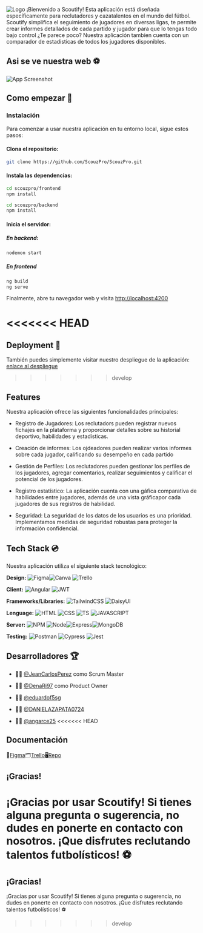 ![Logo](https://via.placeholder.com/468x300?text=App+Screenshot+Here)
¡Bienvenido a Scoutify! Esta aplicación está diseñada específicamente para reclutadores y cazatalentos en el mundo del fútbol. Scoutify simplifica el seguimiento de jugadores en diversas ligas, te permite crear informes detallados de cada partido y jugador para que lo tengas todo bajo control ¿Te parece poco? Nuestra aplicación tambien cuenta con un comparador de estadisticas de todos los jugadores disponibles.

## Asi se ve nuestra web :soccer:

![App Screenshot](https://via.placeholder.com/468x300?text=App+Screenshot+Here)


## Como empezar :rocket:

### Instalación

Para comenzar a usar nuestra aplicación en tu entorno local, sigue estos pasos:

#### Clona el repositorio:

```bash
git clone https://github.com/ScouzPro/ScouzPro.git
```

#### Instala las dependencias:

```bash
cd scouzpro/frontend
npm install

cd scouzpro/backend
npm install
```

#### Inicia el servidor:

##### En backend:

```bash
nodemon start
```

##### En frontend

```bash
ng build
ng serve
```

Finalmente, abre tu navegador web y visita [http://localhost:4200](http://localhost:4200)

<<<<<<< HEAD
=======
## Deployment :stars:

También puedes simplemente visitar nuestro despliegue de la aplicación: [enlace al despliegue](aquí_va_el_enlace)

>>>>>>> develop
## Features
Nuestra aplicación ofrece las siguientes funcionalidades principales:

- Registro de Jugadores: Los reclutadors pueden registrar nuevos fichajes en la plataforma y proporcionar detalles sobre su historial deportivo, habilidades y estadísticas.

- Creación de informes: Los ojdeadores pueden realizar varios informes sobre cada jugador, calificando su desempeño en cada partido

- Gestión de Perfiles: Los reclutadores pueden gestionar los perfiles de los jugadores, agregar comentarios, realizar seguimientos y calificar el potencial de los jugadores.

- Registro estatístico: La aplicación cuenta con una gáfica comparativa de habilidades entre jugadores, además de una vista gráficapor cada jugadores de sus registros de habilidad.

- Seguridad: La seguridad de los datos de los usuarios es una prioridad. Implementamos medidas de seguridad robustas para proteger la información confidencial.
## Tech Stack :cd:
Nuestra aplicación utiliza el siguiente stack tecnológico:

**Design:** ![Figma](https://img.shields.io/badge/Figma-F24E1E?style=for-the-badge&logo=figma&logoColor=white)![Canva](https://img.shields.io/badge/Canva-%2300C4CC.svg?&style=for-the-badge&logo=Canva&logoColor=white) ![Trello](https://img.shields.io/badge/Trello-0052CC?style=for-the-badge&logo=trello&logoColor=white)

**Client:** ![Angular](https://img.shields.io/badge/Angular-DD0031?style=for-the-badge&logo=angular&logoColor=white) ![JWT](https://img.shields.io/badge/JWT-000000?style=for-the-badge&logo=JSON%20web%20tokens&logoColor=white)

**Frameworks/Libraries:**
![TailwindCSS](https://img.shields.io/badge/Tailwind_CSS-38B2AC?style=for-the-badge&logo=tailwind-css&logoColor=white) ![DaisyUI](https://img.shields.io/badge/daisyUI-1ad1a5?style=for-the-badge&logo=daisyui&logoColor=white)

**Lenguage:** ![HTML](https://img.shields.io/badge/HTML5-E34F26?style=for-the-badge&logo=html5&logoColor=white) ![CSS](https://img.shields.io/badge/CSS3-1572B6?style=for-the-badge&logo=css3&logoColor=white) ![TS](https://img.shields.io/badge/TypeScript-007ACC?style=for-the-badge&logo=typescript&logoColor=white) ![JAVASCRIPT](https://img.shields.io/badge/JavaScript-323330?style=for-the-badge&logo=javascript&logoColor=F7DF1E)

**Server:** ![NPM](https://img.shields.io/badge/npm-CB3837?style=for-the-badge&logo=npm&logoColor=white) ![Node](https://img.shields.io/badge/Node%20js-339933?style=for-the-badge&logo=nodedotjs&logoColor=white)![Express](https://img.shields.io/badge/Express%20js-000000?style=for-the-badge&logo=express&logoColor=white)![MongoDB](https://img.shields.io/badge/MongoDB-4EA94B?style=for-the-badge&logo=mongodb&logoColor=white)

**Testing:** ![Postman](https://img.shields.io/badge/Postman-FF6C37?style=for-the-badge&logo=Postman&logoColor=white) ![Cypress](https://img.shields.io/badge/Cypress-17202C?style=for-the-badge&logo=cypress&logoColor=white) ![Jest](https://img.shields.io/badge/Jest-C21325?style=for-the-badge&logo=jest&logoColor=white)
## Desarrolladores :trophy:

- :man_technologist: [@JeanCarlosPerez](https://github.com/JeanCarlosPerez) como Scrum Master

- :woman_technologist: [@DenaRi97](https://github.com/DenaRi97) como Product Owner

- :man_technologist: [@eduardof5sg](https://github.com/eduardof5sg)

- :woman_technologist: [@DANIELAZAPATA0724](https://github.com/DANIELAZAPATA0724)

- :woman_technologist: [@angarce25](https://github.com/angarce25)
<<<<<<< HEAD
## Documentación

:art:[Figma](https://www.figma.com/file/vLIheYKJB9lvBT8WcwNyfL/ScouzPro?type=design&node-id=0%3A1&mode=design&t=aOTNPTg4N8qUA3tE-1):card_index_dividers:[Trello](https://trello.com/b/0XztzvWY/scouz-pro):desktop_computer:[Repo](https://github.com/ScouzPro/ScouzPro)
## ¡Gracias!
¡Gracias por usar Scoutify! Si tienes alguna pregunta o sugerencia, no dudes en ponerte en contacto con nosotros. ¡Que disfrutes reclutando talentos futbolísticos! :soccer:
=======
## ¡Gracias!
¡Gracias por usar Scoutify! Si tienes alguna pregunta o sugerencia, no dudes en ponerte en contacto con nosotros. ¡Que disfrutes reclutando talentos futbolísticos! :soccer:
>>>>>>> develop
